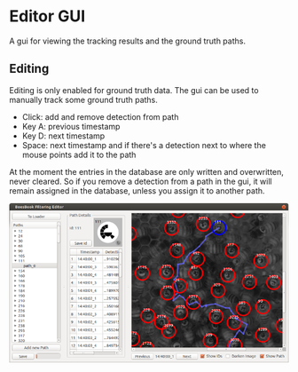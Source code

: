 # Editor GUI

A gui for viewing the tracking results and the ground truth paths.

## Editing

Editing is only enabled for ground truth data.
The gui can be used to manually track some ground truth paths.

* Click: add and remove detection from path
* Key A: previous timestamp
* Key D: next timestamp
* Space: next timestamp and if there's a detection next to where the mouse points add it to the path

At the moment the entries in the database are only written and overwritten, never cleared.
So if you remove a detection from a path in the gui, it will remain assigned in the database,
unless you assign it to another path.

![screenshot](./screenshot.png)

